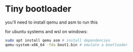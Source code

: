 # Tiny bootloader

you'll need to install qemu and asm to run this

for ubuntu systems and wsl on windows:
```bash
sudo apt install qemu asm # install dependencies
qemu-system-x86_64 -fda boot1.bin # emulate a bootloader
```



